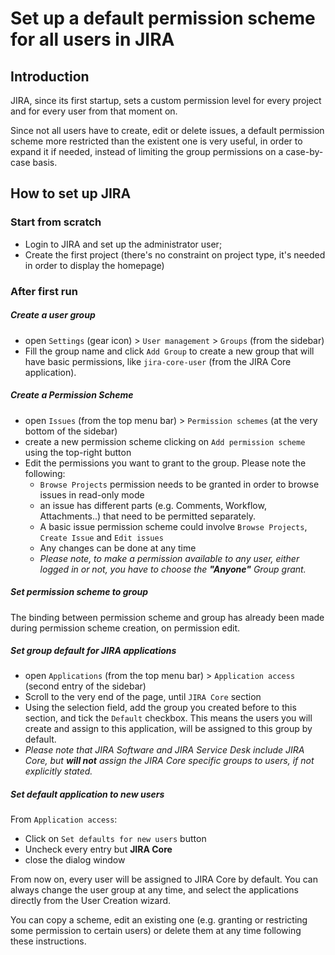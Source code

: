 # Set up a default permission scheme for all users in JIRA

## Introduction
JIRA, since its first startup, sets a custom permission level for every project and for every user from that moment on.

Since not all users have to create, edit or delete issues, a default permission scheme more restricted than the existent one is very useful, in order to expand it if needed, instead of limiting the group permissions on a case-by-case basis.

## How to set up JIRA

### Start from scratch
- Login to JIRA and set up the administrator user;
- Create the first project (there's no constraint on project type, it's needed in order to display the homepage)

### After first run
##### Create a user group
 - open `Settings` (gear icon) > `User management` > `Groups` (from the sidebar)
 - Fill the group name and click `Add Group` to create a new group that will have basic permissions, like `jira-core-user` (from the JIRA Core application).

##### Create a Permission Scheme

 - open `Issues` (from the top menu bar) > `Permission schemes` (at the very bottom of the sidebar)
 - create a new permission scheme clicking on `Add permission scheme` using the top-right button
 - Edit the permissions you want to grant to the group. Please note the following:
    - `Browse Projects` permission needs to be granted in order to browse issues in read-only mode
    - an issue has different parts (e.g. Comments, Workflow, Attachments..) that need to be permitted separately. 
    - A basic issue permission scheme could involve `Browse Projects`, `Create Issue` and `Edit issues`
    - Any changes can be done at any time
    - *Please note, to make a permission available to any user, either logged in or not, you have to choose the **"Anyone"** Group grant.*

##### Set permission scheme to group
The binding between permission scheme and group has already been made during permission scheme creation, on permission edit.

##### Set group default for JIRA applications
- open `Applications` (from the top menu bar) > `Application access` (second entry of the sidebar)
- Scroll to the very end of the page, until `JIRA Core` section
- Using the selection field, add the group you created before to this section, and tick the `Default` checkbox. This means the users you will create and assign to this application, will be assigned to this group by default. 
- *Please note that JIRA Software and JIRA Service Desk include JIRA Core, but **will not** assign the JIRA Core specific groups to users, if not explicitly stated.*

##### Set default application to new users
From `Application access`:
- Click on `Set defaults for new users` button
- Uncheck every entry but **JIRA Core**
- close the dialog window

From now on, every user will be assigned to JIRA Core by default. You can always change the user group at any time, and select the applications directly from the User Creation wizard.

You can copy a scheme, edit an existing one (e.g. granting or restricting some permission to certain users) or delete them at any time following these instructions.


